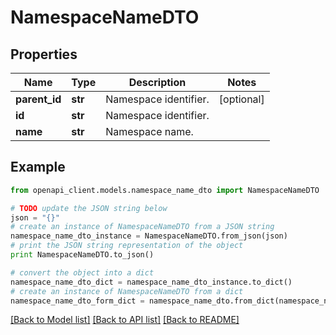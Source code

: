 # NamespaceNameDTO


## Properties

Name | Type | Description | Notes
------------ | ------------- | ------------- | -------------
**parent_id** | **str** | Namespace identifier. | [optional] 
**id** | **str** | Namespace identifier. | 
**name** | **str** | Namespace name. | 

## Example

```python
from openapi_client.models.namespace_name_dto import NamespaceNameDTO

# TODO update the JSON string below
json = "{}"
# create an instance of NamespaceNameDTO from a JSON string
namespace_name_dto_instance = NamespaceNameDTO.from_json(json)
# print the JSON string representation of the object
print NamespaceNameDTO.to_json()

# convert the object into a dict
namespace_name_dto_dict = namespace_name_dto_instance.to_dict()
# create an instance of NamespaceNameDTO from a dict
namespace_name_dto_form_dict = namespace_name_dto.from_dict(namespace_name_dto_dict)
```
[[Back to Model list]](../README.md#documentation-for-models) [[Back to API list]](../README.md#documentation-for-api-endpoints) [[Back to README]](../README.md)


